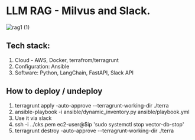 # LLM RAG - Milvus and Slack.

![rag1 (1)](https://github.com/user-attachments/assets/258828ca-d904-4026-b7c2-ceb5482b93bb)


## Tech stack:
1. Cloud - AWS, Docker, terrafrom/terragrunt
2. Configuration: Ansible
3. Software: Python, LangChain, FastAPI, Slack API

## How to deploy / undeploy
1. terragrunt apply -auto-approve  --terragrunt-working-dir ./terra
2. ansible-playbook -i ansible/dynamic_inventory.py ansible/playbook.yml
3. Use it via slack
4. ssh -i ../cks.pem ec2-user@$ip 'sudo systemctl stop vector-db-stop'
5. terragrunt destroy -auto-approve --terragrunt-working-dir ./terra




